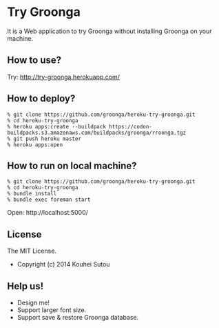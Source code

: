 # Try Groonga

It is a Web application to try Groonga without installing Groonga on
your machine.

## How to use?

Try: http://try-groonga.herokuapp.com/

## How to deploy?

    % git clone https://github.com/groonga/heroku-try-groonga.git
    % cd heroku-try-groonga
    % heroku apps:create --buildpack https://codon-buildpacks.s3.amazonaws.com/buildpacks/groonga/rroonga.tgz
    % git push heroku master
    % heroku apps:open

## How to run on local machine?

    % git clone https://github.com/groonga/heroku-try-groonga.git
    % cd heroku-try-groonga
    % bundle install
    % bundle exec foreman start

Open: http://localhost:5000/

## License

The MIT License.

  * Copyright (c) 2014 Kouhei Sutou

## Help us!

  * Design me!
  * Support larger font size.
  * Support save & restore Groonga database.
